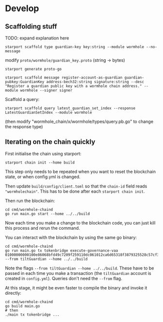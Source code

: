 # Develop

## Scaffolding stuff

TODO: expand explanation here

```shell
starport scaffold type guardian-key key:string --module wormhole --no-message
```

modify `proto/wormhole/guardian_key.proto` (string -> bytes)

```shell
starport generate proto-go
```

```shell
starport scaffold message register-account-as-guardian guardian-pubkey:GuardianKey address-bech32:string signature:string --desc "Register a guardian public key with a wormhole chain address." --module wormhole --signer signer
```

Scaffold a query:
```shell
starport scaffold query latest_guardian_set_index --response LatestGuardianSetIndex --module wormhole
```
(then modify "wormhole_chain/x/wormhole/types/query.pb.go" to change the response type)

## Iterating on the chain quickly

First initialise the chain using starport:
```shell
starport chain init --home build
```

This step only needs to be repeated when you want to reset the blockchain state,
or when config.yml is changed.

Then update `build/config/client.toml` so that the `chain-id` field reads
`"wormholechain"`. This has to be done after each `starport chain init`.

Then run the blockchain:
```shell
cd cmd/wormhole-chaind
go run main.go start --home ../../build
```

Now each time you make a change to the blockchain code, you can just kill this
process and rerun the command.

You can interact with the blockchain by using the same go binary:
```shell
cd cmd/wormhole-chaind
go run main.go tx tokenbridge execute-governance-vaa 01000000000100e86068bfd49c7209f259110dc061012ca6d65318f3879325528c57cf3e4950ff1295dbde77a4c72f3aee29a32a07099257521674725be8eb8bbd801349a828c30100000001000000010001000000000000000000000000000000000000000000000000000000000000000400000000038502e100000000000000000000000000000000000000000000546f6b656e4272696467650100000001c69a1b1a65dd336bf1df6a77afb501fc25db7fc0938cb08595a9ef473265cb4f --from tiltGuardian --home ../../build
```

Note the flags `--from tiltGuardian --home ../../build`. These have to be passed
in each time you make a transaction (the `tiltGuardian` account is created in
`config.yml`). Queries don't need the `--from` flag.

At this stage, it might be even faster to compile the binary and invoke it directly:
```shell
cd cmd/wormhole-chaind
go build main.go
# then
./main tx tokenbridge ...
```
